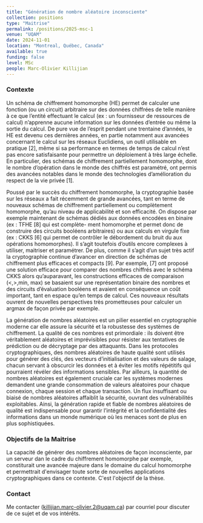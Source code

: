 ```yaml
---
title: "Génération de nombre aléatoire inconsciente"
collection: positions
type: "Maitrise"
permalink: /positions/2025-msc-1
venue: "UQAM"
date: 2024-11-01
location: "Montreal, Québec, Canada"
available: true
funding: false
level: MSc
people: Marc-Olivier Killijian
---
```


### Contexte

Un schéma de chiffrement homomorphe (HE) permet de calculer une fonction (ou un circuit) arbitraire sur des données chiffrées de telle manière à ce que l’entité effectuant le calcul (ex : un fournisseur de ressources de calcul) n’apprenne aucune information sur les données d’entrée ou même la sortie du calcul. De pure vue de l’esprit pendant une trentaine d’années, le HE est devenu ces dernières années, en partie notamment aux avancées concernant le calcul sur les réseaux Euclidiens, un outil utilisable en pratique [2], même si sa performance en termes de temps de calcul n’est pas encore satisfaisante pour permettre un déploiement à très large échelle. En particulier, des schémas de chiffrement partiellement homomorphe, dont le nombre d’opération dans le monde des chiffrés est paramétré, ont permis des avancées notables dans le monde des technologies d’amélioration du respect de la vie privée [1].

Poussé par le succès du chiffrement homomorphe, la cryptographie basée sur les réseaux a fait récemment de grande avancées, tant en terme de nouveaux schémas de chiffrement partiellement ou complètement homomorphe, qu’au niveau de applicabilité et son efficacité. On dispose par exemple maintenant de schémas dédiés aux données encodées en binaire (ex : TFHE [8] qui est complète- ment homomorphe et permet donc de construire des circuits booléens arbitraires) ou aux calculs en virgule fixe (ex : CKKS [6] qui permet de contrôler le débordement du bruit du aux opérations homomorphes). Il s’agit toutefois d’outils encore complexes à utiliser, maitriser et paramétrer. De plus, comme il s’agit d’un sujet très actif la cryptographie continue d’avancer en direction de schémas de chiffrement plus efficaces et compacts [9]. Par exemple, [7] ont proposé une solution efficace pour comparer des nombres chiffrés avec le schéma CKKS alors qu’auparavant, les constructions efficaces de comparaison (<,>,min, max) se basaient sur une représentation binaire des nombres et des circuits d’évaluation booléens et avaient en conséquence un coût important, tant en espace qu’en temps de calcul. Ces nouveaux résultats ouvrent de nouvelles perspectives très prometteuses pour calculer un argmax de façon privée par exemple. 

La génération de nombres aléatoires est un pilier essentiel en cryptographie moderne car elle assure la sécurité et la robustesse des systèmes de chiffrement. La qualité de ces nombres est primordiale : ils doivent être véritablement aléatoires et imprévisibles pour résister aux tentatives de prédiction ou de décryptage par des attaquants. Dans les protocoles cryptographiques, des nombres aléatoires de haute qualité sont utilisés pour générer des clés, des vecteurs d’initialisation et des valeurs de salage, chacun servant à obscurcir les données et à éviter les motifs répétitifs qui pourraient révéler des informations sensibles. Par ailleurs, la quantité de nombres aléatoires est également cruciale car les systèmes modernes demandent une grande consommation de valeurs aléatoires pour chaque connexion, chaque session et chaque transaction. Un flux insuffisant ou biaisé de nombres aléatoires affaiblit la sécurité, ouvrant des vulnérabilités exploitables. Ainsi, la génération rapide et fiable de nombres aléatoires de qualité est indispensable pour garantir l’intégrité et la confidentialité des informations dans un monde numérique où les menaces sont de plus en plus sophistiquées.

### Objectifs de la Maitrise

La capacité de générer des nombres aléatoires de façon inconsciente, par un serveur dan le cadre du chiffrement homomorphe par exemple, constiturait une avancée majeure dans le domaine du calcul homomorphe et permettrait d'envisager toute sorte de nouvelles applications cryptographiques dans ce contexte. C'est l'objectif de la thèse.

### Contact

Me contacter ([killijian.marc-olivier.2@uqam.ca](killijian.marc-olivier.2@uqam.ca)) par courriel pour discuter de ce sujet et de vos intérêts.
